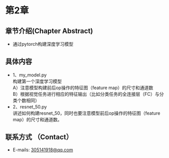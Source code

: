 # 第2章  
## 章节介绍(Chapter Abstract)  
* 通过pytorch构建深度学习模型  
## 具体内容  
* 1、my_model.py  
  构建第一个深度学习模型   
  A）注意模型构建前后op操作的特征图（feature map）的尺寸和通道数  
  B）根据视觉任务进行相应的特征输出（比如分类任务的全连接层（FC）与分类个数相同）  
* 2、resnet_50.py   
  讲述如何构建resnet_50，同时也要注意模型前后op操作的特征图（feature map）的尺寸和通道数。  
## 联系方式 （Contact）  
* E-mails: 305141918@qq.com   
